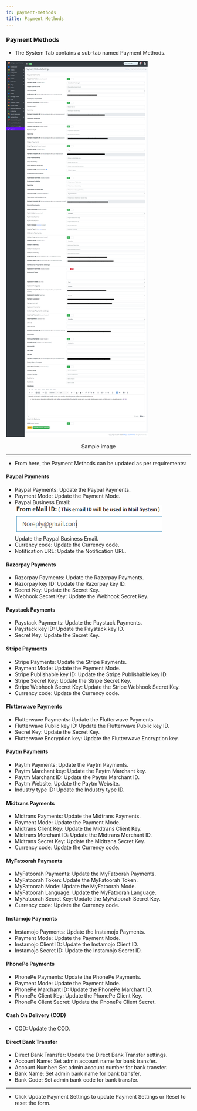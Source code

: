 ```yaml
---
id: payment-methods
title: Payment Methods
---
```


### Payment Methods

- <span class="text-success">The System Tab contains a sub-tab named Payment Methods.</span>

![Payment Methods](../../../static/backend/img/payment_methods.png)
<p align="center">Sample image</p>

---

- <span class="text-danger">From here, the Payment Methods can be updated as per requirements:</span>

#### Paypal Payments
  - <span  class="text-info">Paypal Payments</span>: Update the Paypal Payments.
  - <span  class="text-info">Payment Mode</span>: Update the Payment Mode.
  - <span  class="text-info">Paypal Business Email</span>:  
  ![Payment Methods](../../../static/backend/img/from_email.jpg)  
    Update the Paypal Business Email.
  - <span  class="text-info">Currency code</span>: Update the Currency code.
  - <span  class="text-info">Notification URL</span>: Update the Notification URL.

#### Razorpay Payments
  - <span  class="text-info">Razorpay Payments</span>: Update the Razorpay Payments.
  - <span  class="text-info">Razorpay key ID</span>: Update the Razorpay key ID.
  - <span  class="text-info">Secret Key</span>: Update the Secret Key.
  - <span  class="text-info">Webhook Secret Key</span>: Update the Webhook Secret Key.

#### Paystack Payments
  - <span  class="text-info">Paystack Payments</span>: Update the Paystack Payments.
  - <span  class="text-info">Paystack key ID</span>: Update the Paystack key ID.
  - <span  class="text-info">Secret Key</span>: Update the Secret Key.

#### Stripe Payments
  - <span  class="text-info">Stripe Payments</span>: Update the Stripe Payments.
  - <span  class="text-info">Payment Mode</span>: Update the Payment Mode.
  - <span  class="text-info">Stripe Publishable key ID</span>: Update the Stripe Publishable key ID.
  - <span  class="text-info">Stripe Secret Key</span>: Update the Stripe Secret Key.
  - <span  class="text-info">Stripe Webhook Secret Key</span>: Update the Stripe Webhook Secret Key.
  - <span  class="text-info">Currency code</span>: Update the Currency code.

#### Flutterwave Payments
  - <span  class="text-info">Flutterwave Payments</span>: Update the Flutterwave Payments.
  - <span  class="text-info">Flutterwave Public key ID</span>: Update the Flutterwave Public key ID.
  - <span  class="text-info">Secret Key</span>: Update the Secret Key.
  - <span  class="text-info">Flutterwave Encryption key</span>: Update the Flutterwave Encryption key.

#### Paytm Payments
  - <span  class="text-info">Paytm Payments</span>: Update the Paytm Payments.
  - <span  class="text-info">Paytm Marchant key</span>: Update the Paytm Marchant key.
  - <span  class="text-info">Paytm Marchant ID</span>: Update the Paytm Marchant ID.
  - <span  class="text-info">Paytm Website</span>: Update the Paytm Website.
  - <span  class="text-info">Industry type ID</span>: Update the Industry type ID.

#### Midtrans Payments
  - <span  class="text-info">Midtrans Payments</span>: Update the Midtrans Payments.
  - <span  class="text-info">Payment Mode</span>: Update the Payment Mode.
  - <span  class="text-info">Midtrans Client Key</span>: Update the Midtrans Client Key.
  - <span  class="text-info">Midtrans Merchant ID</span>: Update the Midtrans Merchant ID.
  - <span  class="text-info">Midtrans Secret Key</span>: Update the Midtrans Secret Key.
  - <span  class="text-info">Currency code</span>: Update the Currency code.

#### MyFatoorah Payments
  - <span  class="text-info">MyFatoorah Payments</span>: Update the MyFatoorah Payments.
  - <span  class="text-info">MyFatoorah Token</span>: Update the MyFatoorah Token.
  - <span  class="text-info">MyFatoorah Mode</span>: Update the MyFatoorah Mode.
  - <span  class="text-info">MyFatoorah Language</span>: Update the MyFatoorah Language.
  - <span  class="text-info">MyFatoorah Secret Key</span>: Update the MyFatoorah Secret Key.
  - <span  class="text-info">Currency code</span>: Update the Currency code.

#### Instamojo Payments
  - <span  class="text-info">Instamojo Payments</span>: Update the Instamojo Payments.
  - <span  class="text-info">Payment Mode</span>: Update the Payment Mode.
  - <span  class="text-info">Instamojo Client ID</span>: Update the Instamojo Client ID.
  - <span  class="text-info">Instamojo Secret ID</span>: Update the Instamojo Secret ID.

#### PhonePe Payments
  - <span  class="text-info">PhonePe Payments</span>: Update the PhonePe Payments.
  - <span  class="text-info">Payment Mode</span>: Update the Payment Mode.
  - <span  class="text-info">PhonePe Marchant ID</span>: Update the PhonePe Marchant ID.
  - <span  class="text-info">PhonePe Client Key</span>: Update the PhonePe Client Key.
  - <span  class="text-info">PhonePe Client Secret</span>: Update the PhonePe Client Secret.

#### Cash On Delivery (COD)
  - <span  class="text-info">COD</span>: Update the COD.

#### Direct Bank Transfer
  - <span  class="text-info">Direct Bank Transfer</span>: Update the Direct Bank Transfer settings.
  - <span  class="text-info">Account Name</span>: Set admin account name for bank transfer.
  - <span  class="text-info">Account Number</span>: Set admin account number for bank transfer.
  - <span  class="text-info">Bank Name</span>: Set admin bank name for bank transfer.
  - <span  class="text-info">Bank Code</span>: Set admin bank code for bank transfer.

---

- <span  class="text-danger">Click Update Payment Settings to update Payment Settings or Reset to reset the form.</span>
